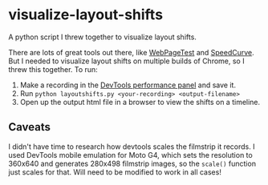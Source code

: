 # visualize-layout-shifts
A python script I threw together to visualize layout shifts.

There are lots of great tools out there, like [WebPageTest](https://webpagetest.org/) and [SpeedCurve](https://speedcurve.com/blog/visualising-cls-layout-shifts/). But I needed to visualize layout shifts on multiple builds of Chrome, so I threw this together. To run:

1. Make a recording in the [DevTools performance panel](https://developers.google.com/web/tools/chrome-devtools/evaluate-performance) and save it.
2. Run `python layoutshifts.py <your-recording> <output-filename>`
3. Open up the output html file in a browser to view the shifts on a timeline.

## Caveats
I didn't have time to research how devtools scales the filmstrip it records. I used DevTools mobile emulation for Moto G4, which sets the resolution to 360x640 and generates 280x498 filmstrip images, so the `scale()` function just scales for that. Will need to be modified to work in all cases!
